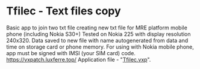 # Tfilec - Text files copy
Basic app to join two txt file creating new txt file for MRE platform mobile phone (including Nokia S30+) Tested on Nokia 225 with display resolution 240x320. Data saved to new file with name autogenerated from data and time on storage card or phone memory. For using with Nokia mobile phone, app must be signed with IMSI (your SIM card) code. https://vxpatch.luxferre.top/ 
Application file - "[Tfilec.vxp](https://github.com/RDZDX/tfilec/blob/main/Tfilec.vxp?raw=true)".
